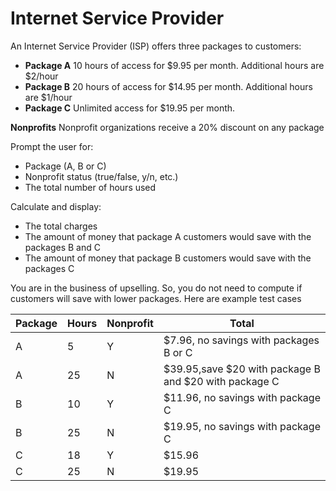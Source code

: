 # Internet Service Provider

An Internet Service Provider (ISP) offers three packages to customers:

- **Package A** 10 hours of access for $9.95 per month. Additional hours are $2/hour
- **Package B** 20 hours of access for $14.95 per month. Additional hours are $1/hour
- **Package C** Unlimited access for $19.95 per month.

**Nonprofits** Nonprofit organizations receive a 20% discount on any package

Prompt the user for:

- Package (A, B or C)
- Nonprofit status (true/false, y/n, etc.)
- The total number of hours used

Calculate and display:

- The total charges
- The amount of money that package A customers would save with the packages B and C
- The amount of money that package B customers would save with the packages C

You are in the business of upselling. So, you do not need to compute if customers will save with lower packages. Here are example test cases


**Package** | **Hours** | **Nonprofit** | **Total** |
| --------- | --------- | ------------- | --------- |
|A           |5          |Y              |$7.96, no savings with packages B or C|
|A           |25         |N              |$39.95,save $20 with package B and $20 with package C|
|B           |10         |Y              |$11.96, no savings with package C|
|B           |25         |N              |$19.95, no savings with package C|
|C           |18         |Y              |$15.96|
|C           |25         |N              |$19.95|